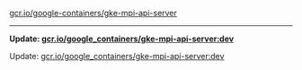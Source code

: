 [gcr.io/google-containers/gke-mpi-api-server](https://hub.docker.com/r/cruse/gke-mpi-api-server/tags/) 

----
**Update: [gcr.io/google_containers/gke-mpi-api-server:dev](https://hub.docker.com/r/cruse/gke-mpi-api-server/tags/)**

Update: [gcr.io/google_containers/gke-mpi-api-server:dev](https://hub.docker.com/r/cruse/gke-mpi-api-server/tags/)

